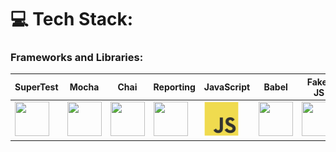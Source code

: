 # 💻 Tech Stack:

### Frameworks and Libraries:

| SuperTest                                                                                     | Mocha                                                                                        | Chai                                                                                         | Reporting                                                                                                                         | JavaScript                                                                                                                    | Babel                                                                                         | Faker JS                                                                                       | DotEnv                                                                                                   |
| --------------------------------------------------------------------------------------------- | -------------------------------------------------------------------------------------------- | -------------------------------------------------------------------------------------------- | --------------------------------------------------------------------------------------------------------------------------------- | ----------------------------------------------------------------------------------------------------------------------------- | --------------------------------------------------------------------------------------------- | ---------------------------------------------------------------------------------------------- | -------------------------------------------------------------------------------------------------------- |
| <img src="https://avatars.githubusercontent.com/u/30959108?s=48&v=4" width="55" height="55"/> | <img src="https://avatars.githubusercontent.com/u/8770005?s=48&v=4" width="55" height="55"/> | <img src="https://avatars.githubusercontent.com/u/1515293?s=48&v=4" width="55" height="55"/> | <img src="https://encrypted-tbn0.gstatic.com/images?q=tbn:ANd9GcTRFPrub8_Y-yTn2XDNnEzFDQgnc78ygJITsQ&s"  width="55" height="55"/> | <img src="https://github.com/devicons/devicon/blob/master/icons/javascript/javascript-original.svg"  width="55" height="55"/> | <img src="https://avatars.githubusercontent.com/u/9637642?s=48&v=4"  width="55" height="55"/> | <img src="https://avatars.githubusercontent.com/u/97165289?s=48&v=4"  width="55" height="55"/> | <img src="https://raw.githubusercontent.com/motdotla/dotenv/master/dotenv.svg"  width="55" height="55"/> |